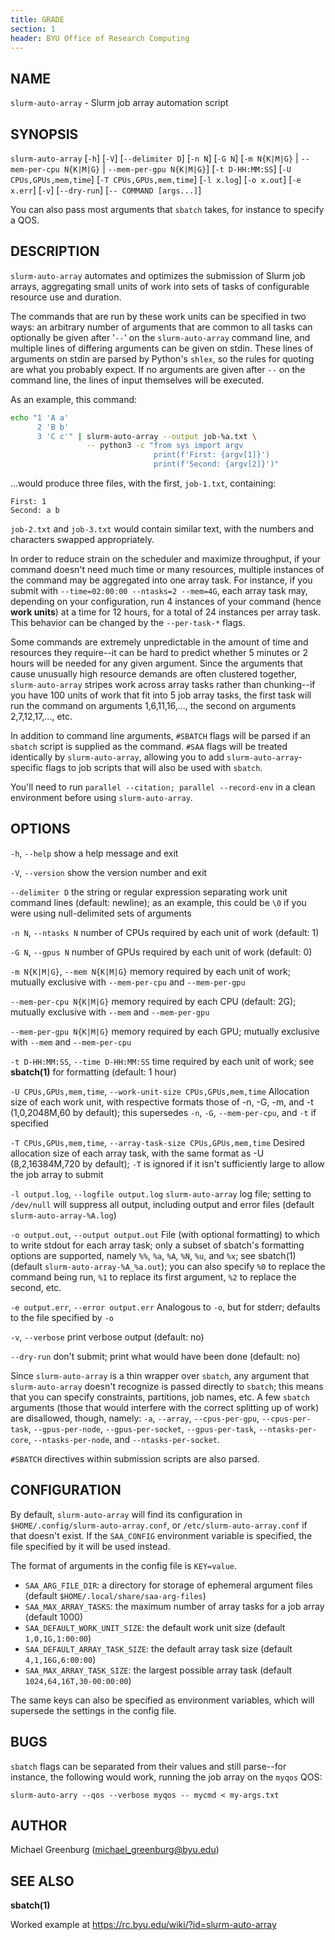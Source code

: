 ```yaml
---
title: GRADE
section: 1
header: BYU Office of Research Computing
---
```




## NAME

`slurm-auto-array` - Slurm job array automation script



## SYNOPSIS

`slurm-auto-array` [`-h`] [`-V`] [`--delimiter D`] [`-n N`] [`-G N`]
[`-m N{K|M|G}` | `--mem-per-cpu N{K|M|G}` | `--mem-per-gpu N{K|M|G}`]
[`-t D-HH:MM:SS`] [`-U CPUs,GPUs,mem,time`] [`-T CPUs,GPUs,mem,time`]
[`-l x.log`] [`-o x.out`] [`-e x.err`] [`-v`] [`--dry-run`] [`-- COMMAND [args...]`]

You can also pass most arguments that `sbatch` takes, for instance to specify a QOS.



## DESCRIPTION

`slurm-auto-array` automates and optimizes the submission of Slurm job arrays, aggregating small units of work into
sets of tasks of configurable resource use and duration.

The commands that are run by these work units can be specified in two ways: an arbitrary number of arguments that are
common to all tasks can optionally be given after '`--`' on the `slurm-auto-array` command line, and multiple lines of
differing arguments can be given on stdin. These lines of arguments on stdin are parsed by Python's `shlex`, so the
rules for quoting are what you probably expect. If no arguments are given after `--` on the command line, the lines of
input themselves will be executed.

As an example, this command:

```bash
echo "1 'A a'
      2 'B b'
      3 'C c'" | slurm-auto-array --output job-%a.txt \
                 -- python3 -c "from sys import argv
                                print(f'First: {argv[1]}')
                                print(f'Second: {argv[2]}')"
```

...would produce three files, with the first, `job-1.txt`, containing:

```
First: 1
Second: a b
```

`job-2.txt` and `job-3.txt` would contain similar text, with the numbers and characters swapped appropriately.

In order to reduce strain on the scheduler and maximize throughput, if your command doesn't need much time or many
resources, multiple instances of the command may be aggregated into one array task. For instance, if you submit with
`--time=02:00:00 --ntasks=2 --mem=4G`, each array task may, depending on your configuration, run 4 instances of your
command (hence **work units**) at a time for 12 hours, for a total of 24 instances per array task. This behavior can be
changed by the `--per-task-*` flags.

Some commands are extremely unpredictable in the amount of time and resources they require--it can be hard to predict
whether 5 minutes or 2 hours will be needed for any given argument. Since the arguments that cause unusually high
resource demands are often clustered together, `slurm-auto-array` stripes work across array tasks rather than
chunking--if you have 100 units of work that fit into 5 job array tasks, the first task will run the command on
arguments 1,6,11,16,..., the second on arguments 2,7,12,17,..., etc.

In addition to command line arguments, `#SBATCH` flags will be parsed if an `sbatch` script is supplied as the command.
`#SAA` flags will be treated identically by `slurm-auto-array`, allowing you to add `slurm-auto-array`-specific flags to
job scripts that will also be used with `sbatch`.

You'll need to run `parallel --citation; parallel --record-env` in a clean environment before using `slurm-auto-array`.



## OPTIONS

`-h`, `--help`
    show a help message and exit

`-V`, `--version`
    show the version number and exit

`--delimiter D`
    the string or regular expression separating work unit command lines (default: newline); as an example, this could be
    `\0` if you were using null-delimited sets of arguments

`-n N`, `--ntasks N`
    number of CPUs required by each unit of work (default: 1)

`-G N`, `--gpus N`
    number of GPUs required by each unit of work (default: 0)

`-m N{K|M|G}`, `--mem N{K|M|G}`
    memory required by each unit of work; mutually exclusive with `--mem-per-cpu` and `--mem-per-gpu`

`--mem-per-cpu N{K|M|G}`
    memory required by each CPU (default: 2G); mutually exclusive with `--mem` and `--mem-per-gpu`

`--mem-per-gpu N{K|M|G}`
    memory required by each GPU; mutually exclusive with `--mem` and `--mem-per-cpu`

`-t D-HH:MM:SS`, `--time D-HH:MM:SS`
    time required by each unit of work; see **sbatch(1)** for formatting (default: 1 hour)

`-U CPUs,GPUs,mem,time`, `--work-unit-size CPUs,GPUs,mem,time`
    Allocation size of each work unit, with respective formats those of -n, -G, -m, and -t (1,0,2048M,60 by default);
    this supersedes `-n`, `-G`, `--mem-per-cpu`, and `-t` if specified

`-T CPUs,GPUs,mem,time`, `--array-task-size CPUs,GPUs,mem,time`
    Desired allocation size of each array task, with the same format as -U (8,2,16384M,720 by default); `-T` is ignored
    if it isn't sufficiently large to allow the job array to submit

`-l output.log`, `--logfile output.log`
    `slurm-auto-array` log file; setting to `/dev/null` will suppress all output, including output and error files
    (default `slurm-auto-array-%A.log`)

`-o output.out`, `--output output.out`
    File (with optional formatting) to which to write stdout for each array task; only a subset of sbatch's formatting
    options are supported, namely `%%`, `%a`, `%A`, `%N`, `%u`, and `%x`; see sbatch(1) (default
    `slurm-auto-array-%A_%a.out`); you can also specify `%0` to replace the command being run, `%1` to replace its first
    argument, `%2` to replace the second, etc.

`-e output.err`, `--error output.err`
    Analogous to `-o`, but for stderr; defaults to the file specified by `-o`

`-v`, `--verbose`
    print verbose output (default: no)

`--dry-run`
    don't submit; print what would have been done (default: no)

Since `slurm-auto-array` is a thin wrapper over `sbatch`, any argument that `slurm-auto-array` doesn't recognize is
passed directly to `sbatch`; this means that you can specify constraints, partitions, job names, etc. A few `sbatch`
arguments (those that would interfere with the correct splitting up of work) are disallowed, though, namely: `-a`,
`--array`, `--cpus-per-gpu`, `--cpus-per-task`, `--gpus-per-node`, `--gpus-per-socket`, `--gpus-per-task`,
`--ntasks-per-core`, `--ntasks-per-node`, and `--ntasks-per-socket`.

`#SBATCH` directives within submission scripts are also parsed.



## CONFIGURATION

By default, `slurm-auto-array` will find its configuration in `$HOME/.config/slurm-auto-array.conf`, or
`/etc/slurm-auto-array.conf` if that doesn't exist. If the `SAA_CONFIG` environment variable is specified, the file
specified by it will be used instead.

The format of arguments in the config file is `KEY=value`.

- `SAA_ARG_FILE_DIR`: a directory for storage of ephemeral argument files (default `$HOME/.local/share/saa-arg-files`)
- `SAA_MAX_ARRAY_TASKS`: the maximum number of array tasks for a job array (default 1000)
- `SAA_DEFAULT_WORK_UNIT_SIZE`: the default work unit size (default `1,0,1G,1:00:00`)
- `SAA_DEFAULT_ARRAY_TASK_SIZE`: the default array task size (default `4,1,16G,6:00:00`)
- `SAA_MAX_ARRAY_TASK_SIZE`: the largest possible array task (default `1024,64,16T,30-00:00:00`)

The same keys can also be specified as environment variables, which will supersede the settings in the config file.



## BUGS

`sbatch` flags can be separated from their values and still parse--for instance, the following would work, running the
job array on the `myqos` QOS:

`slurm-auto-arry --qos --verbose myqos -- mycmd < my-args.txt`



## AUTHOR

Michael Greenburg (michael_greenburg@byu.edu)



## SEE ALSO

**sbatch(1)**

Worked example at https://rc.byu.edu/wiki/?id=slurm-auto-array
